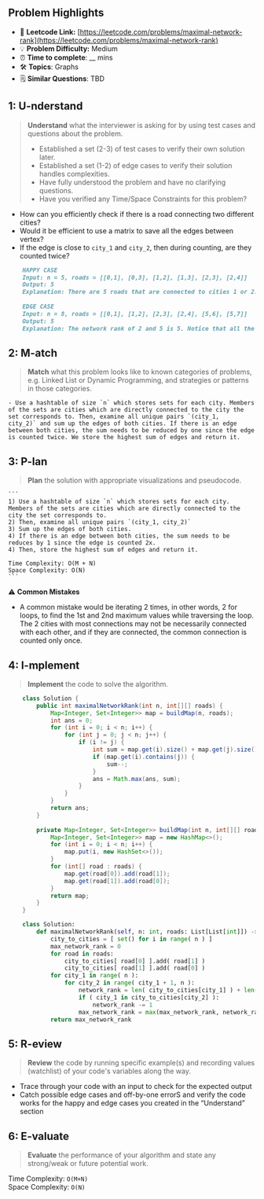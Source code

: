 ## Problem Highlights

* 🔗 **Leetcode Link:** [https://leetcode.com/problems/maximal-network-rank](https://leetcode.com/problems/maximal-network-rank)
* 💡 **Problem Difficulty:** Medium
* ⏰ **Time to complete**: __ mins
* 🛠️ **Topics**: Graphs
* 🗒️ **Similar Questions**: TBD

## 1: **U-nderstand**

> **Understand** what the interviewer is asking for by using test cases and questions about the problem.
> 
> - Established a set (2-3) of test cases to verify their own solution later.
> - Established a set (1-2) of edge cases to verify their solution handles complexities.
> - Have fully understood the problem and have no clarifying questions.
> - Have you verified any Time/Space Constraints for this problem?

- How can you efficiently check if there is a road connecting two different cities?
- Would it be efficient to use a matrix to save all the edges between vertex?
- If the edge is close to `city_1` and `city_2`, then during counting, are they counted twice?
    
```markdown
    HAPPY CASE
    Input: n = 5, roads = [[0,1], [0,3], [1,2], [1,3], [2,3], [2,4]]
    Output: 5
    Explanation: There are 5 roads that are connected to cities 1 or 2. 
    
    EDGE CASE 
    Input: n = 8, roads = [[0,1], [1,2], [2,3], [2,4], [5,6], [5,7]]
    Output: 5
    Explanation: The network rank of 2 and 5 is 5. Notice that all the cities do not have to be connected.
```
    
## 2: M-atch

> **Match** what this problem looks like to known categories of problems, e.g. Linked List or Dynamic Programming, and strategies or patterns in those categories.

    - Use a hashtable of size `n` which stores sets for each city. Members of the sets are cities which are directly connected to the city the set corresponds to. Then, examine all unique pairs `(city_1, city_2)` and sum up the edges of both cities. If there is an edge between both cities, the sum needs to be reduced by one since the edge is counted twice. We store the highest sum of edges and return it.

## 3: P-lan

> **Plan** the solution with appropriate visualizations and pseudocode.
    
    ```
    1) Use a hashtable of size `n` which stores sets for each city. Members of the sets are cities which are directly connected to the city the set corresponds to.
    2) Then, examine all unique pairs `(city_1, city_2)`
    3) Sum up the edges of both cities.
    4) If there is an edge between both cities, the sum needs to be reduces by 1 since the edge is counted 2x.
    4) Then, store the highest sum of edges and return it.
    
    Time Complexity: O(M + N)
    Space Complexity: O(N)
    ```
    
⚠️ **Common Mistakes**

* A common mistake would be iterating 2 times, in other words, 2 for loops, to find the 1st and 2nd maximum values while traversing the loop.
The 2 cities with most connections may not be necessarily connected with each other, and if they are connected, the common connection is counted only once.

## 4: I-mplement

> **Implement** the code to solve the algorithm.

```java
    class Solution {
        public int maximalNetworkRank(int n, int[][] roads) {
            Map<Integer, Set<Integer>> map = buildMap(n, roads);
            int ans = 0;
            for (int i = 0; i < n; i++) {
                for (int j = 0; j < n; j++) {
                    if (i != j) {
                        int sum = map.get(i).size() + map.get(j).size();
                        if (map.get(i).contains(j)) {
                            sum--;
                        }
                        ans = Math.max(ans, sum);
                    }
                }
            }
            return ans;
        }
        
        private Map<Integer, Set<Integer>> buildMap(int n, int[][] roads) {
            Map<Integer, Set<Integer>> map = new HashMap<>();
            for (int i = 0; i < n; i++) {
                map.put(i, new HashSet<>());
            }
            for (int[] road : roads) {
                map.get(road[0]).add(road[1]);
                map.get(road[1]).add(road[0]);
            }
            return map;
        }
    }
```
    
```python
    class Solution:
        def maximalNetworkRank(self, n: int, roads: List[List[int]]) -> int:
            city_to_cities = [ set() for i in range( n ) ]
            max_network_rank = 0
            for road in roads:
                city_to_cities[ road[0] ].add( road[1] )
                city_to_cities[ road[1] ].add( road[0] )
            for city_1 in range( n ):
                for city_2 in range( city_1 + 1, n ):
                    network_rank = len( city_to_cities[city_1] ) + len( city_to_cities[city_2] )
                    if ( city_1 in city_to_cities[city_2] ):
                        network_rank -= 1
                    max_network_rank = max(max_network_rank, network_rank)
            return max_network_rank
```
    
## 5: R-eview

> **Review** the code by running specific example(s) and recording values (watchlist) of your code's variables along the way.

- Trace through your code with an input to check for the expected output
- Catch possible edge cases and off-by-one errorS and verify the code works for the happy and edge cases you created in the “Understand” section

    
## 6: E-valuate

> **Evaluate** the performance of your algorithm and state any strong/weak or future potential work.

Time Complexity: `O(M+N)`
<br>
Space Complexity: `O(N)`